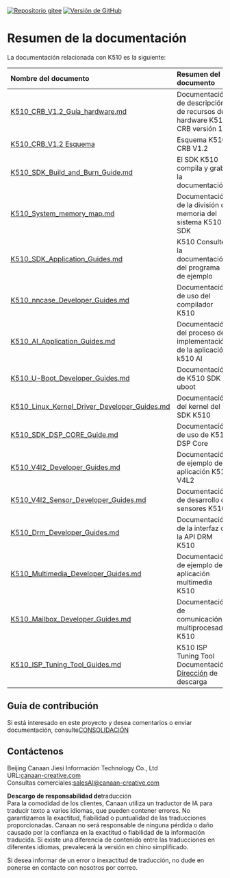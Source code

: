 [![Repositorio gitee](https://img.shields.io/badge/gitee-repository-blue?logo=gitee&style=plastic)](https://gitee.com/kendryte/k510_docs)
 [![Versión de GitHub](https://img.shields.io/github/v/release/kendryte/k510_docs?color=brightgreen&display_name=tag&logo=github&style=plastic)](https://github.com/kendryte/k510_docs/releases)

# Resumen de la documentación

La documentación relacionada con K510 es la siguiente:

| Nombre del documento | Resumen del documento |
| :-- | :-- |
| [K510_CRB_V1.2_Guía_hardware.md](K510_CRB_V1.2_Hardware_Guide.md) | Documentación de descripción de recursos de hardware K510 CRB versión 1.2 |
| [K510_CRB_V1.2 Esquema](https://github.com/kendryte/k510_docs/releases/download/v1.5/K510_CRB_Schematic.zip) | Esquema K510 CRB V1.2|
| [K510_SDK_Build_and_Burn_Guide.md](K510_SDK_Build_and_Burn_Guide.md) | El SDK K510 compila y graba la documentación |
| [K510_System_memory_map.md](K510_System_memory_map.md) | Documentación de la división de memoria del sistema K510 SDK |
| [K510_SDK_Application_Guides.md](K510_SDK_Application_Guides.md) | K510 Consulte la documentación del programa de ejemplo |
| [K510_nncase_Developer_Guides.md](K510_nncase_Developer_Guides.md) | Documentación de uso del compilador K510 |
| [K510_AI_Application_Guides.md](K510_AI_Application_Guides.md) | Documentación del proceso de implementación de la aplicación k510 AI |
| [K510_U-Boot_Developer_Guides.md](K510_U-Boot_Developer_Guides.md) | Documentación de K510 SDK uboot |
| [K510_Linux_Kernel_Driver_Developer_Guides.md](K510_Linux_Kernel_Driver_Developer_Guides.md) | Documentación del kernel del SDK K510 |
| [K510_SDK_DSP_CORE_Guide.md](K510_SDK_DSP_CORE_Guide.md) | Documentación de uso de K510 DSP Core |
| [K510_V4l2_Developer_Guides.md](K510_V4l2_Developer_Guides.md) | Documentación de ejemplo de aplicación K510 V4L2 |
| [K510_V4l2_Sensor_Developer_Guides.md](K510_V4l2_Sensor_Developer_Guides.md) | Documentación de desarrollo de sensores K510 |
| [K510_Drm_Developer_Guides.md](K510_Drm_Developer_Guides.md) | Documentación de la interfaz de la API DRM K510 |
| [K510_Multimedia_Developer_Guides.md](K510_Multimedia_Developer_Guides.md) | Documentación de ejemplo de aplicación multimedia K510 |
| [K510_Mailbox_Developer_Guides.md](K510_Mailbox_Developer_Guides.md) | Documentación de comunicación multiprocesador K510 |
| [K510_ISP_Tuning_Tool_Guides.md](K510_ISP_Tuning_Tool_Guides.md) | K510 ISP Tuning Tool Documentación [Dirección](https://github.com/kendryte/k510_isp_tuning_tool/releases)  de descarga|

## Guía de contribución

Si está interesado en este proyecto y desea comentarios o enviar documentación, consulte[CONSOLIDACIÓN](.github/CONTRIBUTING.md)

## Contáctenos

Beijing Canaan Jiesi Información Technology Co., Ltd  
URL:[canaan-creative.com](https://canaan-creative.com/)  
Consultas comerciales:[salesAI@canaan-creative.com](mailto:salesAI@canaan-creative.com)

**Descargo de responsabilidad de**traducción  
Para la comodidad de los clientes, Canaan utiliza un traductor de IA para traducir texto a varios idiomas, que pueden contener errores. No garantizamos la exactitud, fiabilidad o puntualidad de las traducciones proporcionadas. Canaan no será responsable de ninguna pérdida o daño causado por la confianza en la exactitud o fiabilidad de la información traducida. Si existe una diferencia de contenido entre las traducciones en diferentes idiomas, prevalecerá la versión en chino simplificado.

Si desea informar de un error o inexactitud de traducción, no dude en ponerse en contacto con nosotros por correo.
